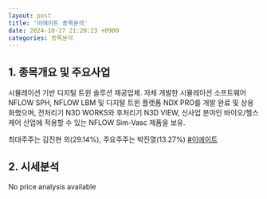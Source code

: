 ```yaml
---
layout: post
title: '이에이트 종목분석'
date: 2024-10-27 21:20:23 +0900
categories: 종목분석
---
```


## 1. 종목개요 및 주요사업

시뮬레이션 기반 디지털 트윈 솔루션 제공업체. 자체 개발한 시뮬레이션 소프트웨어 NFLOW SPH, NFLOW LBM 및 디지털 트윈 플랫폼 NDX PRO를 개발 완료 및 상용화했으며, 전처리기 N3D WORKS와 후처리기 N3D VIEW, 신사업 분야인 바이오/헬스케어 산업에 적용할 수 있는 NFLOW Sim-Vasc 제품을 보유.

최대주주는 김진현 외(29.14%), 주요주주는 박진열(13.27%)
[#이에이트](#)

## 2. 시세분석

No price analysis available
